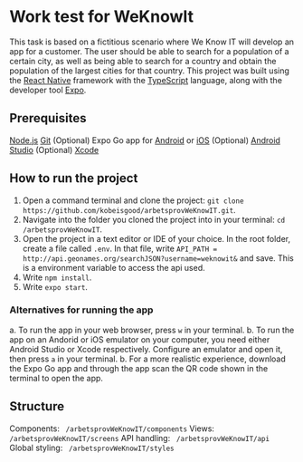 # Work test for WeKnowIt
This task is based on a fictitious scenario where We Know IT will develop an app for a customer. The user should be able to search for a population of a certain city, as well as being able to search for a country and obtain the population of the largest cities for that country.
This project was built using the [React Native](https://reactnative.dev/) framework with the [TypeScript](https://www.typescriptlang.org/) language, along with the developer tool [Expo](https://expo.dev/). 


## Prerequisites 
[Node.js](https://nodejs.org/en/) 
[Git](https://git-scm.com/downloads)
(Optional) Expo Go app for [Android](https://play.google.com/store/apps/details?id=host.exp.exponent&hl=en&gl=US) or [iOS](https://apps.apple.com/se/app/expo-go/id982107779)
(Optional) [Android Studio](https://developer.android.com/studio?gclid=Cj0KCQiAgP6PBhDmARIsAPWMq6njKz6R1YrZp3h3e2N0O6ALvIK5b2TtYg0yt-R10gP5Vj_uJwshk50aAsKTEALw_wcB&gclsrc=aw.ds)
(Optional) [Xcode](https://developer.apple.com/xcode/)

## How to run the project 
1. Open a command terminal and clone the project: `git clone https://github.com/kobeisgood/arbetsprovWeKnowIT.git`.
2. Navigate into the folder you cloned the project into in your terminal: `cd /arbetsprovWeKnowIT`.
3. Open the project in a text editor or IDE of your choice. In the root folder, create a file called `.env`. In that file, write `API_PATH = http://api.geonames.org/searchJSON?username=weknowit&` and save. This is a environment variable to access the api used. 
3. Write `npm install`.
4. Write `expo start`.
### Alternatives for running the app 
a. To run the app in your web browser, press `w` in your terminal.
b. To run the app on an Andorid or iOS emulator on your computer, you need either Android Studio or Xcode respectively. Configure an emulator and open it, then press `a` in your terminal.
b. For a more realistic experience, download the Expo Go app and through the app scan the QR code shown in the terminal to open the app. 

## Structure 
Components: ` /arbetsprovWeKnowIT/components`
Views: ` /arbetsprovWeKnowIT/screens`
API handling: ` /arbetsprovWeKnowIT/api`
Global styling: ` /arbetsprovWeKnowIT/styles`
